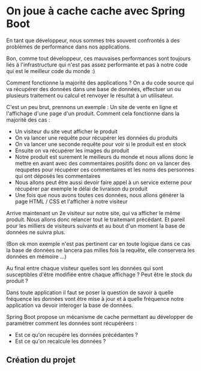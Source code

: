 # On joue à cache cache avec Spring Boot

En tant que développeur, nous sommes très souvent confrontés à des problèmes de performance dans nos applications.

Bon, comme tout développeur, ces mauvaises performances sont toujours liés à l'infrastructure qui n'est pas assez performante et pas à notre code qui est le meilleur code du monde :)

Comment fonctionne la majorité des applications ? On a du code source qui va récupérer des données dans une base de données, effectuer un ou plusieurs traitement ou calcul et renvoyer le résultat à un utilisateur.

C'est un peu brut, prennons un exemple : Un site de vente en ligne et l'affichage d'une page d'un produit. Comment cela fonctionne dans la majorité des cas : 

- Un visiteur du site veut afficher le produit
- On va lancer une requête pour récupérer les données du produits
- On va lancer une seconde requête pour voir si le produit est en stock
- Ensuite on va récupérer les images du produit
- Notre produit est surement le meilleurs du monde et nous allons donc le mettre en avant avec des commentaires positifs donc on va lancer des requpetes pour récupérer ces commentaires et les noms des personnes qui ont déposés les commentaires
- Nous allons peut être aussi devoir faire appel à un service externe pour récupérer par exemple le délai de livraison du produit
- Une fois que nous avons toutes ces données, nous allons générer la page HTML / CSS et l'afficher à notre visiteur

Arrive maintenant un 2e visiteur sur notre site, qui va afficher le même produit. Nous allons donc relancer tout le traitemant précédant. Et pareil pour les milliers de visiteurs suivants et au bout d'un moment la base de données ne suivra plus.

(Bon ok mon exemple n'est pas pertinent car en toute logique dans ce cas la base de données ne lancera pas milles fois la requête, elle conservera les données en mémoire ...)

Au final entre chaque visiteur quelles sont les données qui sont susceptibles d'être modifiée entre chaque affichage ? Peut être le stock du produit ? 

Dans toute application il faut se poser la question de savoir à quelle fréquence les données vont être mise à jour et à quelle fréquence notre application va devoir interoger la base de données.

Spring Boot propose un mécanisme de cache permettant au développer de paramétrer comment les données sont récupéréers : 

- Est ce qu'on recupère les données précédantes ?
- Est ce qu'on recalcule les données ?

## Création du projet



